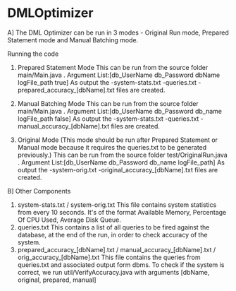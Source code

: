 # DMLOptimizer

A] The DML Optimizer can be run in 3 modes - Original Run mode, Prepared Statement mode and Manual Batching mode.

Running the code
1. Prepared Statement Mode
  This can be run from the source folder main/Main.java .
  Argument List:[db_UserName db_Password dbName logFile_path true]
  As output the 
  -system-stats.txt
  -queries.txt
  -prepared_accuracy_[dbName].txt 
  files are created. 

2. Manual Batching Mode
  This can be run from the source folder main/Main.java .
  Argument List:[db_UserName db_Password db_name logFile_path false]
  As output the 
  -system-stats.txt
  -queries.txt
  -manual_accuracy_[dbName].txt 
  files are created. 

3. Original Mode
  (This mode should be run after Prepared Statement or Manual mode because it requires the queries.txt to be generated previously.)
  This can be run from the source folder test/OriginalRun.java .
  Argument List:[db_UserName db_Password db_name logFile_path]
  As output the
  -system-orig.txt
  -original_accuracy_[dbName].txt
  files are created. 


B] Other Components
1. system-stats.txt / system-orig.txt
  This file contains system statistics from every 10 seconds.
  It's of the format Available Memory, Percentage Of CPU Used, Average Disk Queue.
2. queries.txt
  This contains a list of all queries to be fired against the database, at the end of the run, in order to check accuracy of the system.
3. prepared_accuracy_[dbName].txt / manual_accuracy_[dbName].txt / orig_accuracy_[dbName].txt 
  This file contains the queries from queries.txt and associated output form dbms. To check if the system is correct, we run util/VerifyAccuracy.java with arguments [dbName, original, prepared, manual] 
